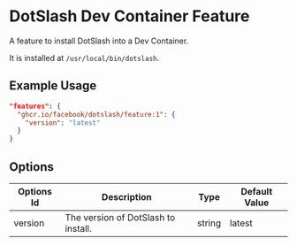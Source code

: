 # DotSlash Dev Container Feature

A feature to install DotSlash into a Dev Container.

It is installed at `/usr/local/bin/dotslash`.

## Example Usage

```json
"features": {
  "ghcr.io/facebook/dotslash/feature:1": {
    "version": "latest"
  }
}
```

## Options

| Options Id | Description                         | Type   | Default Value |
| ---------- | ----------------------------------- | ------ | ------------- |
| version    | The version of DotSlash to install. | string | latest        |
